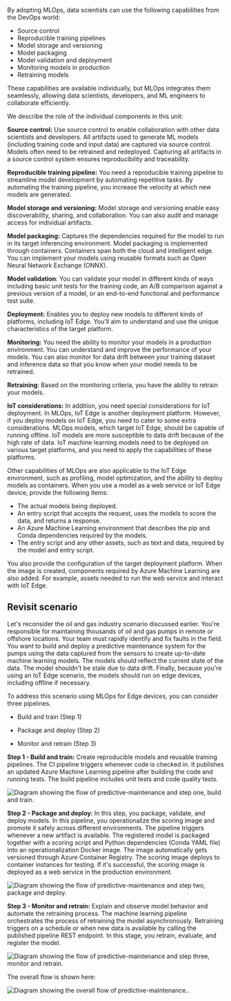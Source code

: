 By adopting MLOps, data scientists can use the following capabilities from the DevOps world:

- Source control
- Reproducible training pipelines
- Model storage and versioning
- Model packaging
- Model validation and deployment
- Monitoring models in production
- Retraining models

These capabilities are available individually, but MLOps integrates them seamlessly, allowing data scientists, developers, and ML engineers to collaborate efficiently.

We describe the role of the individual components in this unit:

**Source control:** Use source control to enable collaboration with other data scientists and developers. All artifacts used to generate ML models (including training code and input data) are captured via source control. Models often need to be retrained and redeployed. Capturing all artifacts in a source control system ensures reproducibility and traceability.

**Reproducible training pipeline:** You need a reproducible training pipeline to streamline model development by automating repetitive tasks. By automating the training pipeline, you increase the velocity at which new models are generated.

**Model storage and versioning:**  Model storage and versioning enable easy discoverability, sharing, and collaboration. You can also audit and manage access for individual artifacts.

**Model packaging:** Captures the dependencies required for the model to run in its target inferencing environment. Model packaging is implemented through containers. Containers span both the cloud and intelligent edge. You can implement your models using reusable formats such as Open Neural Network Exchange (ONNX).

**Model validation**: You can validate your model in different kinds of ways including basic unit tests for the training code, an A/B comparison against a previous version of a model, or an end-to-end functional and performance test suite.

**Deployment:** Enables you to deploy new models to different kinds of platforms, including IoT Edge. You'll aim to understand and use the unique characteristics of the target platform.

**Monitoring:** You need the ability to monitor your models in a production environment. You can understand and improve the performance of your models. You can also monitor for data drift between your training dataset and inference data so that you know when your model needs to be retrained.

**Retraining**: Based on the monitoring criteria, you have the ability to retrain your models.

**IoT considerations:** In addition, you need special considerations for IoT deployment. In MLOps, IoT Edge is another deployment platform. However, if you deploy models on IoT Edge, you need to cater to some extra considerations. MLOps models, which target IoT Edge, should be capable of running offline. IoT models are more susceptible to data drift because of the high rate of data. IoT machine learning models need to be deployed on various target platforms, and you need to apply the capabilities of these platforms.  

Other capabilities of MLOps are also applicable to the IoT Edge environment, such as profiling, model optimization, and the ability to deploy models as containers. When you use a model as a web service or IoT Edge device, provide the following items:

- The actual models being deployed.
- An entry script that accepts the request, uses the models to score the data, and returns a response.
- An Azure Machine Learning environment that describes the pip and Conda dependencies required by the models.
- The entry script and any other assets, such as text and data, required by the model and entry script.

You also provide the configuration of the target deployment platform. When the image is created, components required by Azure Machine Learning are also added. For example, assets needed to run the web service and interact with IoT Edge.

## Revisit scenario

Let's reconsider the oil and gas industry scenario discussed earlier. You're responsible for maintaining thousands of oil and gas pumps in remote or offshore locations. Your team must rapidly identify and fix faults in the field. You want to build and deploy a predictive maintenance system for the pumps using the data captured from the sensors to create up-to-date machine learning models. The models should reflect the current state of the data. The model shouldn't be stale due to data drift. Finally, because you're using an IoT Edge scenario, the models should run on edge devices, including offline if necessary.

To address this scenario using MLOps for Edge devices, you can consider three pipelines.

- Build and train (Step 1)

- Package and deploy (Step 2)

- Monitor and retrain (Step 3)

**Step 1 - Build and train:** Create reproducible models and reusable training pipelines. The CI pipeline triggers whenever code is checked in. It publishes an updated Azure Machine Learning pipeline after building the code and running tests. The build pipeline includes unit tests and code quality tests.

![Diagram showing the flow of predictive-maintenance and step one, build and train.](../media/predictive-maintenance-step1.jpg)

**Step 2 - Package and deploy**: In this step, you package, validate, and deploy models. In this pipeline, you operationalize the scoring image and promote it safely across different environments. The pipeline triggers whenever a new artifact is available. The registered model is packaged together with a scoring script and Python dependencies (Conda YAML file) into an operationalization Docker image. The image automatically gets versioned through Azure Container Registry. The scoring image deploys to container instances for testing. If it's successful, the scoring image is deployed as a web service in the production environment.

![Diagram showing the flow of predictive-maintenance and step two, package and deploy.](../media/predictive-maintenance-step2.jpg)

**Step 3 - Monitor and retrain:** Explain and observe model behavior and automate the retraining process. The machine learning pipeline orchestrates the process of retraining the model asynchronously. Retraining triggers on a schedule or when new data is available by calling the published pipeline REST endpoint. In this stage, you retrain, evaluate, and register the model.

![Diagram showing the flow of predictive-maintenance and step three, monitor and retrain.](../media/predictive-maintenance-step3.jpg)

The overall flow is shown here:

![Diagram showing the overall flow of predictive-maintenance.](../media/predictive-maintenance.jpg).
